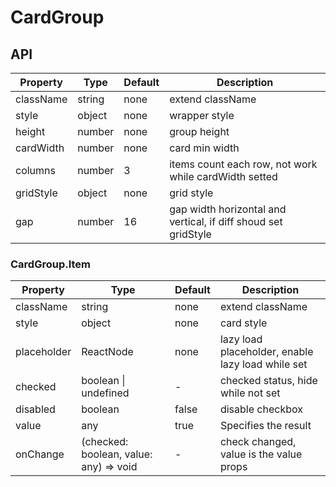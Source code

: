 # CardGroup

<example />

## API

| Property | Type | Default | Description |
| --- | --- | --- | --- |
| className | string | none | extend className |
| style | object | none | wrapper style |
| height | number | none | group height |
| cardWidth | number | none | card min width |
| columns | number | 3 | items count each row, not work while cardWidth setted |
| gridStyle | object | none | grid style |
| gap | number | 16 | gap width horizontal and vertical, if diff shoud set gridStyle |

### CardGroup.Item

| Property | Type | Default | Description |
| --- | --- | --- | --- |
| className | string | none | extend className |
| style | object | none | card style | 
| placeholder | ReactNode | none | lazy load placeholder, enable lazy load while set |
| checked | boolean \| undefined | - | checked status, hide while not set |
| disabled | boolean | false | disable checkbox |
| value | any | true | Specifies the result |
| onChange | (checked: boolean, value: any) => void | - | check changed, value is the value props |

